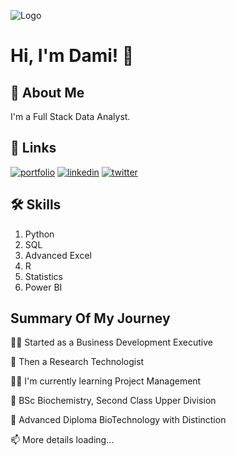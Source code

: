 
![Logo](https://github-readme-stats.vercel.app/api?username=Dami-cloud&&show_icons=true&title_color=ffffff&icon_color=bb2acf&text_color=daf7dc&bg_color=151515)


# Hi, I'm Dami! 👋


## 🚀 About Me
I'm a Full Stack Data Analyst.


## 🔗 Links
[![portfolio](https://img.shields.io/badge/my_portfolio-000?style=for-the-badge&logo=ko-fi&logoColor=white)](https://github.com/Dami-cloud)
[![linkedin](https://img.shields.io/badge/linkedin-0A66C2?style=for-the-badge&logo=linkedin&logoColor=white)](https://www.linkedin.com/in/adeyombodamilola/)
[![twitter](https://img.shields.io/badge/twitter-1DA1F2?style=for-the-badge&logo=twitter&logoColor=white)](https://twitter.com/)


## 🛠 Skills
1. Python
2. SQL
3. Advanced Excel
4. R
5. Statistics
6. Power BI


## Summary Of My Journey
👩‍💻 Started as a Business Development Executive

🧠 Then a Research Technologist

👯‍♀️ I'm currently learning Project Management

🤔 BSc Biochemistry, Second Class Upper Division

💬 Advanced Diploma BioTechnology with Distinction

📫 More details loading...





